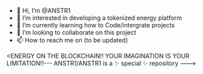 - 👋 Hi, I’m @ANSTR1
- 👀 I’m interested in developing a tokenized energy platform
- 🌱 I’m currently learning how to Code/intergrate projects
- 💞️ I’m looking to collaborate on this project
- 📫 How to reach me on (to be updated)

<ENERGY ON THE BLOCKCHAIN!! YOUR IMAGINATION IS YOUR LIMITATION!!---
ANSTR1/ANSTR1 is a ✨ special ✨ repository
--->
